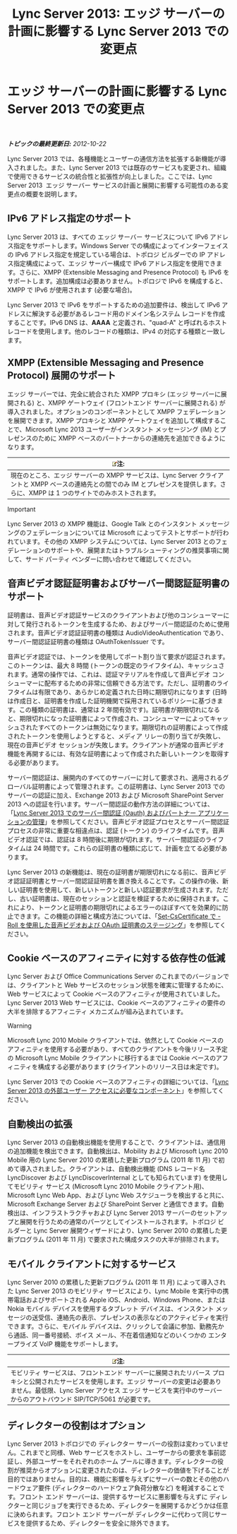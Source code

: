 ﻿---
title: 'Lync Server 2013: エッジ サーバーの計画に影響する Lync Server 2013 での変更点'
TOCTitle: エッジ サーバーの計画に影響する Lync Server 2013 での変更点
ms:assetid: 66305160-c9b8-4bc4-9f24-8ee8d9a294f7
ms:mtpsurl: https://technet.microsoft.com/ja-jp/library/JJ204965(v=OCS.15)
ms:contentKeyID: 48272322
ms.date: 05/19/2016
mtps_version: v=OCS.15
ms.translationtype: HT
---

# エッジ サーバーの計画に影響する Lync Server 2013 での変更点

 

_**トピックの最終更新日:** 2012-10-22_

Lync Server 2013 では、各種機能とユーザーの通信方法を拡張する新機能が導入されました。また、Lync Server 2013 では既存のサービスも変更され、組織で使用できるサービスの統合性と拡張性が向上しました。ここでは、Lync Server 2013  エッジ サーバー サービスの計画と展開に影響する可能性のある変更点の概要を説明します。

## IPv6 アドレス指定のサポート

Lync Server 2013 は、すべての エッジ サーバー サービスについて IPv6 アドレス指定をサポートします。Windows Server での構成によってインターフェイスの IPv6 アドレス指定を規定している場合は、トポロジ ビルダーでの IP アドレス指定構成によって、エッジ サーバー構成で IPv6 アドレス指定を使用できます。さらに、XMPP (Extensible Messaging and Presence Protocol) も IPv6 をサポートします。追加構成は必要ありません。トポロジで IPv6 を構成すると、XMPP で IPv6 が使用されます (必要な場合)。

Lync Server 2013 で IPv6 をサポートするための追加要件は、検出して IPv6 アドレスに解決する必要があるレコード用のドメイン名システム レコードを作成することです。IPv6 DNS は、**AAAA** と定義され、"quad-A" と呼ばれるホスト レコードを使用します。他のレコードの種類は、IPv4 の対応する種類と一致します。

## XMPP (Extensible Messaging and Presence Protocol) 展開のサポート

エッジ サーバーでは、完全に統合された XMPP プロキシ (エッジ サーバーに展開される) と、XMPP ゲートウェイ (フロントエンド サーバーに展開される) が導入されました。オプションのコンポーネントとして XMPP フェデレーションを展開できます。XMPP プロキシと XMPP ゲートウェイを追加して構成することで、Microsoft Lync 2013 ユーザーがインスタント メッセージング (IM) とプレゼンスのために XMPP ベースのパートナーからの連絡先を追加できるようになります。

<table>
<thead>
<tr class="header">
<th><img src="images/Gg412781.note(OCS.15).gif" title="note" alt="note" />注:</th>
</tr>
</thead>
<tbody>
<tr class="odd">
<td>現在のところ、エッジ サーバーの XMPP サービスは、Lync Server クライアントと XMPP ベースの連絡先との間でのみ IM とプレゼンスを提供します。さらに、XMPP は 1 つのサイトでのみホストされます。</td>
</tr>
</tbody>
</table>



> [!IMPORTANT]
> Lync Server 2013 の XMPP 機能は、Google Talk とのインスタント メッセージングのフェデレーションについては Microsoft によってテストとサポートが行われています。その他の XMPP システムについては、Lync Server 2013 とのフェデレーションのサポートや、展開またはトラブルシューティングの推奨事項に関して、サード パーティ ベンダーに問い合わせて確認してください。



## 音声ビデオ認証証明書およびサーバー間認証証明書のサポート

証明書は、音声ビデオ認証サービスのクライアントおよび他のコンシューマーに対して発行されるトークンを生成するため、およびサーバー間認証のために使用されます。音声ビデオ認証証明書の種類は AudioVideoAuthentication であり、サーバー間認証証明書の種類は OAuthTokenIssuer です。

音声ビデオ認証では、トークンを使用してポート割り当て要求が認証されます。このトークンは、最大 8 時間 (トークンの既定のライフタイム)、キャッシュされます。通常の操作では、これは、認証マテリアルを作成して音声ビデオ コンシューマーに配布するための非常に信頼できる方法です。ただし、証明書のライフタイムは有限であり、あらかじめ定義された日時に期限切れになります (日時は作成日と、証明書を作成した証明機関で採用されているポリシーに基づきます。この種類の証明書は、通常は 2 年間有効です)。証明書が期限切れになると、期限切れになった証明書によって作成され、コンシューマーによってキャッシュされたすべてのトークンは無効になります。期限切れの証明書によって作成されたトークンを使用しようとすると、メディア リレーの割り当てが失敗し、現在の音声ビデオ セッションが失敗します。クライアントが通常の音声ビデオ機能を再開するには、有効な証明書によって作成された新しいトークンを取得する必要があります。

サーバー間認証は、展開内のすべてのサーバーに対して要求され、適用されるグローバル証明書によって管理されます。この証明書は、Lync Server 2013 でのサーバーの認証に加え、Exchange 2013 および Microsoft SharePoint Server 2013 への認証を行います。サーバー間認証の動作方法の詳細については、「[Lync Server 2013 でのサーバー間認証 (Oauth) およびパートナー アプリケーションの管理](lync-server-2013-managing-server-to-server-authentication-oauth-and-partner-applications.md)」を参照してください。音声ビデオ認証プロセスとサーバー間認証プロセスの非常に重要な相違点は、認証 (トークン) のライフタイムです。音声ビデオ認証では、認証は 8 時間後に期限が切れます。サーバー間認証のライフタイムは 24 時間です。これらの証明書の種類に応じて、計画を立てる必要があります。

Lync Server 2013 の新機能は、現在の証明書が期限切れになる前に、音声ビデオ認証証明書とサーバー間認証証明書を置き換えることです。この操作の後、新しい証明書を使用して、新しいトークンと新しい認証要求が生成されます。ただし、古い証明書は、現在のセッションと認証を検証するために保持されます。これにより、トークンと証明書の期限切れによるエラーのほぼすべてを効果的に防止できます。この機能の詳細と構成方法については、「[Set-CsCertificate で -Roll を使用した音声ビデオおよび OAuth 証明書のステージング](lync-server-2013-staging-av-and-oauth-certificates-using-roll-in-https://docs.microsoft.com/en-us/powershell/module/skype/Set-CsCertificate)」を参照してください。

## Cookie ベースのアフィニティに対する依存性の低減

Lync Server および Office Communications Server のこれまでのバージョンでは、クライアントと Web サービスのセッション状態を確実に管理するために、Web サービスによって Cookie ベースのアフィニティが使用されていました。Lync Server 2013 Web サービスには、Cookie ベースのアフィニティの要件の大半を排除するアフィニティ メカニズムが組み込まれています。


> [!WARNING]
> Microsoft Lync 2010 Mobile クライアントでは、依然として Cookie ベースのアフィニティを使用する必要があり、すべてのクライアントを今後リリース予定の Microsoft Lync Mobile クライアントに移行するまでは Cookie ベースのアフィニティを構成する必要があります (クライアントのリリース日は未定です)。



Lync Server 2013 での Cookie ベースのアフィニティの詳細については、「[Lync Server 2013 の外部ユーザー アクセスに必要なコンポーネント](lync-server-2013-components-required-for-external-user-access.md)」を参照してください。

## 自動検出の拡張

Lync Server 2013 の自動検出機能を使用することで、クライアントは、通信用の追加機能を検出できます。自動検出は、Mobility および Microsoft Lync 2010 Mobile 用の Lync Server 2010 の累積した更新プログラム (2011 年 11 月) で初めて導入されました。クライアントは、自動検出機能 (DNS レコード名 LyncDiscover および LyncDiscoverInternal としても知られています) を使用してモビリティ サービス (Microsoft Lync 2010 Mobile クライアント用)、Microsoft Lync Web App、および Lync Web スケジューラを検出すると共に、Microsoft Exchange Server および SharePoint Server と通信できます。自動検出は、インフラストラクチャおよび Lync Server 2013 サーバーのセットアップと展開を行うための通常のパーツとしてインストールされます。トポロジ ビルダーと Lync Server 展開ウィザードにより、Lync Server 2010 の累積した更新プログラム (2011 年 11 月) で要求された構成タスクの大半が排除されます。

## モバイル クライアントに対するサービス

Lync Server 2010 の累積した更新プログラム (2011 年 11 月) によって導入された Lync Server 2013 のモビリティ サービスにより、Lync Mobile を実行中の携帯電話およびサポートされる Apple iOS、Android、Windows Phone、または Nokia モバイル デバイスを使用するタブレット デバイスは、インスタント メッセージの送受信、連絡先の表示、プレゼンスの表示などのアクティビティを実行できます。さらに、モバイル デバイスは、クリックして会議に参加、勤務先から通話、同一番号接続、ボイス メール、不在着信通知などのいくつかの エンタープライズ VoIP 機能をサポートします。

<table>
<thead>
<tr class="header">
<th><img src="images/Gg412781.note(OCS.15).gif" title="note" alt="note" />注:</th>
</tr>
</thead>
<tbody>
<tr class="odd">
<td>モビリティ サービスは、フロントエンド サーバーに展開されたリバース プロキシと公開されたサービスを使用します。エッジ サーバーの変更は必要ありません。最低限、Lync Server アクセス エッジ サービスを実行中のサーバーからのアウトバウンド SIP/TCP/5061 が必要です。</td>
</tr>
</tbody>
</table>


## ディレクターの役割はオプション

Lync Server 2013 トポロジでの ディレクター サーバーの役割は変わっていません。これまでと同様、Web サービスをホストし、ユーザーからの要求を事前認証し、外部ユーザーをそれぞれのホーム プールに導きます。ディレクターの役割が推奨からオプションに変更されたのは、ディレクターの価値を下げることが目的ではありません。目的は、機能に影響を与えずにサーバーの数とその他のハードウェア要件 (ディレクターのハードウェア負荷分散など) を軽減することです。フロント エンド サーバーは、提供するサービスに悪影響を与えずに ディレクターと同じジョブを実行できるため、ディレクターを展開するかどうかは任意に決められます。フロント エンド サーバーが ディレクターに代わって同じサービスを提供するため、ディレクターを安全に除外できます。


